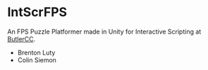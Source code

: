 # IntScrFPS
An FPS Puzzle Platformer made in Unity for Interactive Scripting at [ButlerCC](http://butlercc.edu).

- Brenton Luty
- Colin Siemon
